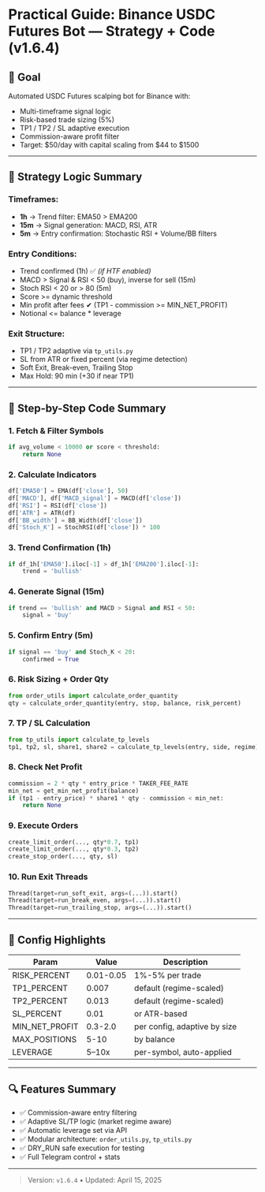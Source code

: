 # Practical Guide: Binance USDC Futures Bot — Strategy + Code (v1.6.4)

## 🌟 Goal

Automated USDC Futures scalping bot for Binance with:

- Multi-timeframe signal logic
- Risk-based trade sizing (5%)
- TP1 / TP2 / SL adaptive execution
- Commission-aware profit filter
- Target: $50/day with capital scaling from $44 to $1500

---

## 🔢 Strategy Logic Summary

### Timeframes:

- **1h** → Trend filter: EMA50 > EMA200
- **15m** → Signal generation: MACD, RSI, ATR
- **5m** → Entry confirmation: Stochastic RSI + Volume/BB filters

### Entry Conditions:

- Trend confirmed (1h) ✅ _(if HTF enabled)_
- MACD > Signal & RSI < 50 (buy), inverse for sell (15m)
- Stoch RSI < 20 or > 80 (5m)
- Score >= dynamic threshold
- Min profit after fees ✔ (TP1 - commission >= MIN_NET_PROFIT)
- Notional <= balance \* leverage

### Exit Structure:

- TP1 / TP2 adaptive via `tp_utils.py`
- SL from ATR or fixed percent (via regime detection)
- Soft Exit, Break-even, Trailing Stop
- Max Hold: 90 min (+30 if near TP1)

---

## 🧩 Step-by-Step Code Summary

### 1. Fetch & Filter Symbols

```python
if avg_volume < 10000 or score < threshold:
    return None
```

### 2. Calculate Indicators

```python
df['EMA50'] = EMA(df['close'], 50)
df['MACD'], df['MACD_signal'] = MACD(df['close'])
df['RSI'] = RSI(df['close'])
df['ATR'] = ATR(df)
df['BB_width'] = BB_Width(df['close'])
df['Stoch_K'] = StochRSI(df['close']) * 100
```

### 3. Trend Confirmation (1h)

```python
if df_1h['EMA50'].iloc[-1] > df_1h['EMA200'].iloc[-1]:
    trend = 'bullish'
```

### 4. Generate Signal (15m)

```python
if trend == 'bullish' and MACD > Signal and RSI < 50:
    signal = 'buy'
```

### 5. Confirm Entry (5m)

```python
if signal == 'buy' and Stoch_K < 20:
    confirmed = True
```

### 6. Risk Sizing + Order Qty

```python
from order_utils import calculate_order_quantity
qty = calculate_order_quantity(entry, stop, balance, risk_percent)
```

### 7. TP / SL Calculation

```python
from tp_utils import calculate_tp_levels
tp1, tp2, sl, share1, share2 = calculate_tp_levels(entry, side, regime)
```

### 8. Check Net Profit

```python
commission = 2 * qty * entry_price * TAKER_FEE_RATE
min_net = get_min_net_profit(balance)
if (tp1 - entry_price) * share1 * qty - commission < min_net:
    return None
```

### 9. Execute Orders

```python
create_limit_order(..., qty*0.7, tp1)
create_limit_order(..., qty*0.3, tp2)
create_stop_order(..., qty, sl)
```

### 10. Run Exit Threads

```python
Thread(target=run_soft_exit, args=(...)).start()
Thread(target=run_break_even, args=(...)).start()
Thread(target=run_trailing_stop, args=(...)).start()
```

---

## 🔧 Config Highlights

| Param          | Value     | Description                  |
| -------------- | --------- | ---------------------------- |
| RISK_PERCENT   | 0.01-0.05 | 1%-5% per trade              |
| TP1_PERCENT    | 0.007     | default (regime-scaled)      |
| TP2_PERCENT    | 0.013     | default (regime-scaled)      |
| SL_PERCENT     | 0.01      | or ATR-based                 |
| MIN_NET_PROFIT | 0.3-2.0   | per config, adaptive by size |
| MAX_POSITIONS  | 5-10      | by balance                   |
| LEVERAGE       | 5–10x     | per-symbol, auto-applied     |

---

## 🔍 Features Summary

- ✅ Commission-aware entry filtering
- ✅ Adaptive SL/TP logic (market regime aware)
- ✅ Automatic leverage set via API
- ✅ Modular architecture: `order_utils.py`, `tp_utils.py`
- ✅ DRY_RUN safe execution for testing
- ✅ Full Telegram control + stats

---

> Version: `v1.6.4` • Updated: April 15, 2025
